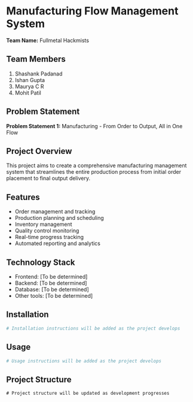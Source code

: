 # Manufacturing Flow Management System

**Team Name:** Fullmetal Hackmists

## Team Members
1. Shashank Padanad
2. Ishan Gupta
3. Maurya C R
4. Mohit Patil

## Problem Statement
**Problem Statement 1:** Manufacturing - From Order to Output, All in One Flow

## Project Overview
This project aims to create a comprehensive manufacturing management system that streamlines the entire production process from initial order placement to final output delivery.

## Features
- Order management and tracking
- Production planning and scheduling
- Inventory management
- Quality control monitoring
- Real-time progress tracking
- Automated reporting and analytics

## Technology Stack
- Frontend: [To be determined]
- Backend: [To be determined]
- Database: [To be determined]
- Other tools: [To be determined]

## Installation
```bash
# Installation instructions will be added as the project develops
```

## Usage
```bash
# Usage instructions will be added as the project develops
```

## Project Structure
```
# Project structure will be updated as development progresses
```

